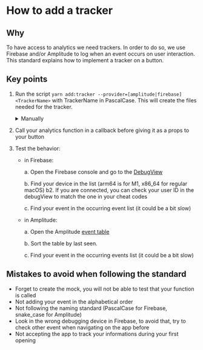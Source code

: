 # How to add a tracker

## Why

To have access to analytics we need trackers. In order to do so, we use Firebase and/or Amplitude to log when an event occurs on user interaction. This standard explains how to implement a tracker on a button.

## Key points

1. Run the script `yarn add:tracker --provider=[amplitude|firebase] <TrackerName>` with TrackerName in PascalCase. This will create the files needed for the tracker.

   <details>
   <summary>Manually</summary>
   Add a Firebase and an Amplitude event in your code (following alphabetical order)

      a. For Firebase, add your event in [src/libs/firebase/analytics/events.ts](../../src/libs/firebase/analytics/events.ts). For Amplitude, add your event in [src/libs/amplitude/events.ts](../../src/libs/amplitude/events.ts)

      b. Add a function called `log<YourEvent>` in [src/libs/analytics/logEventAnalytics.ts](../../src/libs/analytics/logEventAnalytics.ts), where you will call the method `logEvent` of `analytics` (from [src/libs/analytics/index.ts](../../src/libs/analytics/index.ts)), with the firebase and/or amplitude event name(s). If an event name is not specified for one of these providers, then the event won't be triggered by that provider.

      c. Add a mock of your function in [src/libs/analytics/\_\_mocks\_\_/provider.ts](../../src/libs/analytics/__mocks__/logEventAnalytics.ts)
   </details>

2. Call your analytics function in a callback before giving it as a props to your button

3. Test the behavior:
   - in Firebase:

      a. Open the Firebase console and go to the [DebugView](https://console.firebase.google.com/u/4/project/passculture-native/analytics/app/android:app.passculture/debugview)

      b. Find your device in the list (arm64 is for M1, x86_64 for regular macOS)
      b2. If you are connected, you can check your user ID in the debugView to match the one in your cheat codes

      c. Find your event in the occurring event list (it could be a bit slow)

   - in Amplitude:

      a. Open the Amplitude [event table](https://data.eu.amplitude.com/passculture/pass%20Culture%20testing/events/main/latest/?view=All)

      b. Sort the table by last seen.

      c. Find your event in the occurring events list (it could be a bit slow)

## Mistakes to avoid when following the standard

- Forget to create the mock, you will not be able to test that your function is called
- Not adding your event in the alphabetical order
- Not following the naming standard (PascalCase for Firebase, snake_case for Amplitude)
- Look in the wrong debugging device in Firebase, to avoid that, try to check other event when navigating on the app before
- Not accepting the app to track your informations during your first opening
